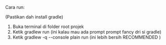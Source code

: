 Cara run:

(Pastikan dah install gradle)

1. Buka terminal di folder root projek
2. Ketik gradlew run (ini kalau mau ada prompt prompt fancy dri si gradle)
3. Ketik gradlew -q --console plain run (ini lebih bersih RECOMMENDED )
